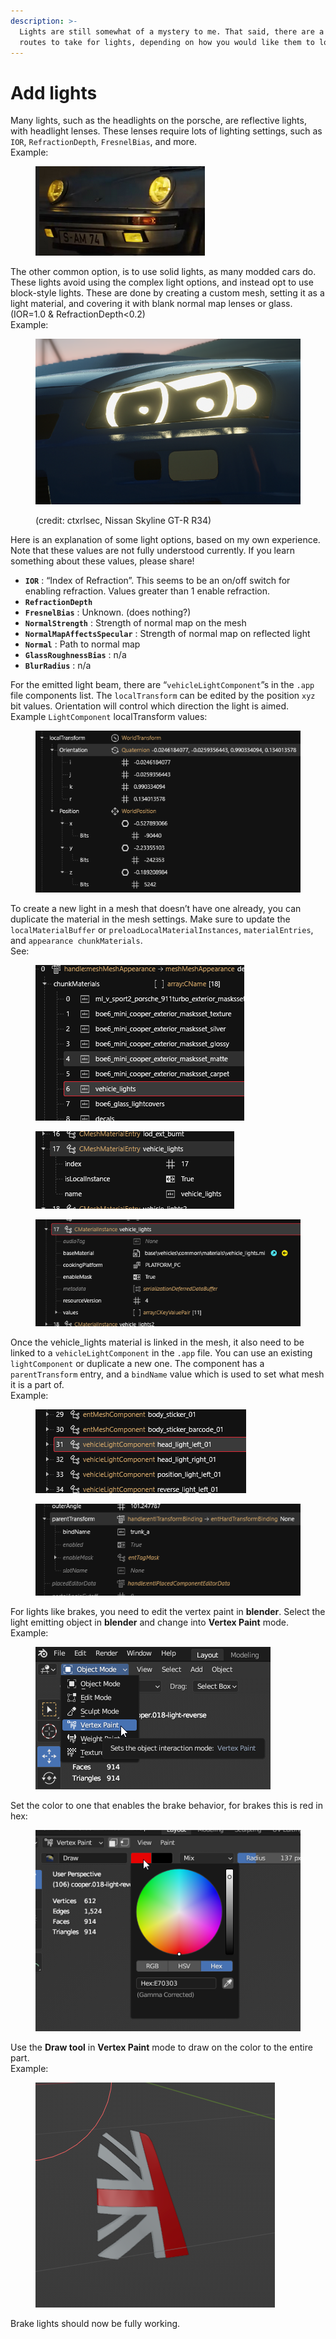 ```yaml
---
description: >-
  Lights are still somewhat of a mystery to me. That said, there are a couple
  routes to take for lights, depending on how you would like them to look.
---
```


# Add lights

Many lights, such as the headlights on the porsche, are reflective lights, with headlight lenses. These lenses require lots of lighting settings, such as `IOR`, `RefractionDepth`, `FresnelBias`, and more. \
Example:

<figure><img src="../../../../.gitbook/assets/image193.png" alt=""><figcaption></figcaption></figure>

The other common option, is to use solid lights, as many modded cars do. These lights avoid using the complex light options, and instead opt to use block-style lights. These are done by creating a custom mesh, setting it as a light material, and covering it with blank normal map lenses or glass. (IOR=1.0 & RefractionDepth<0.2) \
Example:

<figure><img src="../../../../.gitbook/assets/image70.png" alt=""><figcaption><p>(credit: ctxrlsec, Nissan Skyline GT-R R34)</p></figcaption></figure>

Here is an explanation of some light options, based on my own experience. Note that these values are not fully understood currently. If you learn something about these values, please share!

* **`IOR`** : “Index of Refraction”. This seems to be an on/off switch for enabling refraction. Values greater than 1 enable refraction.
* **`RefractionDepth`**
* **`FresnelBias`** : Unknown. (does nothing?)
* **`NormalStrength`** : Strength of normal map on the mesh
* **`NormalMapAffectsSpecular`** : Strength of normal map on reflected light
* **`Normal`** : Path to normal map
* **`GlassRoughnessBias`** : n/a
* **`BlurRadius`** : n/a

For the emitted light beam, there are “`vehicleLightComponent`”s in the `.app` file components list. The `localTransform` can be edited by the position `xyz` bit values. Orientation will control which direction the light is aimed. \
Example `LightComponent` localTransform values:

<figure><img src="../../../../.gitbook/assets/image160.png" alt=""><figcaption></figcaption></figure>

To create a new light in a mesh that doesn’t have one already, you can duplicate the material in the mesh settings. Make sure to update the `localMaterialBuffer` or `preloadLocalMaterialInstances`, `materialEntries`, and `appearance chunkMaterials`.\
See:

<figure><img src="../../../../.gitbook/assets/image81.png" alt=""><figcaption></figcaption></figure>

<figure><img src="../../../../.gitbook/assets/image215.png" alt=""><figcaption></figcaption></figure>

<figure><img src="../../../../.gitbook/assets/image209.png" alt=""><figcaption></figcaption></figure>

Once the vehicle\_lights material is linked in the mesh, it also need to be linked to a `vehicleLightComponent` in the `.app` file. You can use an existing `lightComponent` or duplicate a new one. The component has a `parentTransform` entry, and a `bindName` value which is used to set what mesh it is a part of. \
Example:

<figure><img src="../../../../.gitbook/assets/image61.png" alt=""><figcaption></figcaption></figure>

<figure><img src="../../../../.gitbook/assets/image3 (1).png" alt=""><figcaption></figcaption></figure>

For lights like brakes, you need to edit the vertex paint in **blender**. Select the light emitting object in **blender** and change into **Vertex Paint** mode. \
Example:

<figure><img src="../../../../.gitbook/assets/image72.png" alt=""><figcaption></figcaption></figure>

Set the color to one that enables the brake behavior, for brakes this is red in hex:

<figure><img src="../../../../.gitbook/assets/image166.png" alt=""><figcaption></figcaption></figure>

Use the **Draw tool** in **Vertex Paint** mode to draw on the color to the entire part. \
Example:

<figure><img src="../../../../.gitbook/assets/image68.png" alt=""><figcaption></figcaption></figure>

Brake lights should now be fully working.
